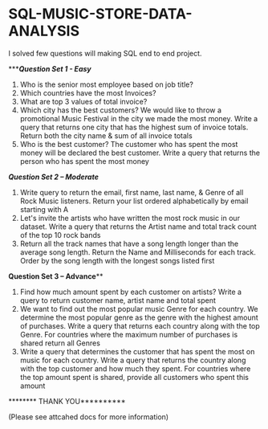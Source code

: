 # SQL-MUSIC-STORE-DATA-ANALYSIS

I solved few questions will making SQL end to end project.

**********Question Set 1 - Easy*******
1. Who is the senior most employee based on job title?
2. Which countries have the most Invoices?
3. What are top 3 values of total invoice?
4. Which city has the best customers? We would like to throw a promotional Music Festival in the city we made the most money. Write a query that returns one city that has the highest sum of invoice totals. Return both the city name & sum of all invoice totals
5. Who is the best customer? The customer who has spent the most money will be declared the best customer. Write a query that returns the person who has spent the most money

*******Question Set 2 – Moderate*******
1. Write query to return the email, first name, last name, & Genre of all Rock Music listeners. Return your list ordered alphabetically by email starting with A
2. Let's invite the artists who have written the most rock music in our dataset. Write a query that returns the Artist name and total track count of the top 10 rock bands
3. Return all the track names that have a song length longer than the average song length. Return the Name and Milliseconds for each track. Order by the song length with the longest songs listed first
   
********Question Set 3 – Advance**********
1. Find how much amount spent by each customer on artists? Write a query to return customer name, artist name and total spent
2. We want to find out the most popular music Genre for each country. We determine the most popular genre as the genre with the highest amount of purchases. Write a query that returns each country along with the top Genre. For countries where the maximum number of purchases is shared return all Genres
3. Write a query that determines the customer that has spent the most on music for each country. Write a query that returns the country along with the top customer and how much they spent. For countries where the top amount spent is shared, provide all customers who spent this amount

******** THANK YOU********** 

(Please see attcahed docs for more information)

